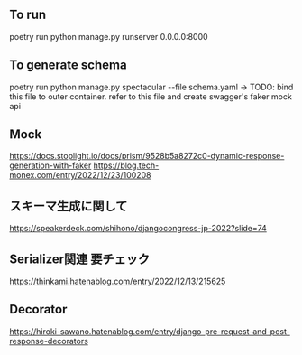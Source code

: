 ## To run 
poetry run python manage.py runserver 0.0.0.0:8000

## To generate schema
poetry run python manage.py spectacular --file schema.yaml
-> TODO: bind this file to outer container.
         refer to this file and create swagger's faker mock api

## Mock
https://docs.stoplight.io/docs/prism/9528b5a8272c0-dynamic-response-generation-with-faker
https://blog.tech-monex.com/entry/2022/12/23/100208


## スキーマ生成に関して
https://speakerdeck.com/shihono/djangocongress-jp-2022?slide=74

## Serializer関連 要チェック
https://thinkami.hatenablog.com/entry/2022/12/13/215625

## Decorator
https://hiroki-sawano.hatenablog.com/entry/django-pre-request-and-post-response-decorators